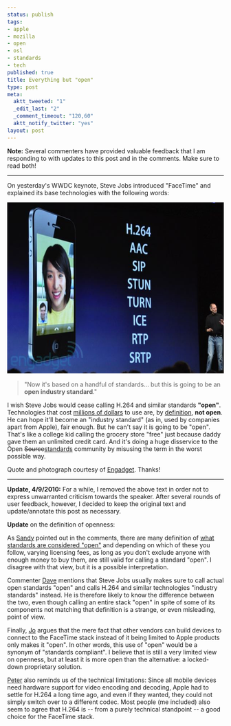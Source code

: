 ```yaml
--- 
status: publish
tags: 
- apple
- mozilla
- open
- osl
- standards
- tech
published: true
title: Everything but "open"
type: post
meta: 
  aktt_tweeted: "1"
  _edit_last: "2"
  _comment_timeout: "120,60"
  aktt_notify_twitter: "yes"
layout: post
---
```

<strong>Note:</strong> Several commenters have provided valuable feedback that I am responding to with updates to this post and in the comments. Make sure to read both!
<hr />

On yesterday's WWDC keynote, Steve Jobs introduced "FaceTime" and explained its base technologies with the following words:

<img src="/media/wp/2010/06/engadget-apple-wwdc-2010-open.jpg" alt="" title="Engadget: Apple WWDC 2010 Keynote" width="600" height="398" class="alignnone size-full wp-image-2781" />

<blockquote>"Now it's based on a handful of standards... but this is going to be an <strong>open industry standard</strong>."</blockquote>

I wish Steve Jobs would cease calling H.264 and similar standards <strong>"open"</strong>. Technologies that cost <a href="http://shaver.off.net/diary/2010/01/23/html5-video-and-codecs/">millions of dollars</a> to use are, by <a href="http://en.wikipedia.org/wiki/Open_standard">definition</a>, <strong>not open</strong>. He can hope it'll become an "industry standard" (as in, used by companies apart from Apple), fair enough. But he can't say it is going to be "open". That's like a college kid calling the grocery store "free" just because daddy gave them an unlimited credit card. And it's doing a huge disservice to the Open <del datetime="2010-06-09T11:42:29+00:00">Source</del><ins datetime="2010-06-09T11:42:29+00:00">standards</ins> community by misusing the term in the worst possible way.

<p class="credits">Quote and photograph courtesy of <a href="http://www.engadget.com/2010/06/07/steve-jobs-live-from-wwdc-2010/">Engadget</a>. Thanks!</p>

<hr />

<strong>Update, 4/9/2010:</strong> For a while, I removed the above text in order not to express unwarranted criticism towards the speaker. After several rounds of user feedback, however, I decided to keep the original text and update/annotate this post as necessary.

<strong>Update</strong> on the definition of openness:

As <a href="http://fredericiana.com/2010/06/08/everything-but-open/#comment-263142">Sandy</a> pointed out in the comments, there are many definition of <a href="http://en.wikipedia.org/wiki/Open_standard">what standards are considered "open"</a> and depending on which of these you follow, varying licensing fees, as long as you don't exclude anyone with enough money to buy them, are still valid for calling a standard "open". I disagree with that view, but it is a possible interpretation.

Commenter <a href="http://fredericiana.com/2010/06/08/everything-but-open/#comment-263160">Dave</a> mentions that Steve Jobs usually makes sure to call actual open standards "open" and calls H.264 and similar technologies "industry standards" instead. He is therefore likely to know the difference between the two, even though calling an entire stack "open" in spite of some of its components not matching that definition is a strange, or even misleading, point of view.

Finally, <a href="http://fredericiana.com/2010/06/08/everything-but-open/#comment-263155">Jo</a> argues that the mere fact that other vendors can build devices to connect to the FaceTime stack instead of it being limited to Apple products only makes it "open". In other words, this use of "open" would be a synonym of "standards compliant". I believe that is still a very limited view on openness, but at least it is more open than the alternative: a locked-down proprietary solution.

<a href="http://fredericiana.com/2010/06/08/everything-but-open/#comment-263152">Peter</a> also reminds us of the technical limitations: Since all mobile devices need hardware support for video encoding and decoding, Apple had to settle for H.264 a long time ago, and even if they wanted, they could not simply switch over to a different codec. Most people (me included) also seem to agree that H.264 is -- from a purely technical standpoint -- a good choice for the FaceTime stack.
